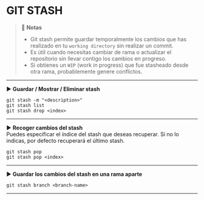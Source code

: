 # GIT STASH

> 📌 **Notas**
> - Git stash permite guardar temporalmente los cambios que has realizado en tu `working directory` sin realizar un commit. 
> - Es útil cuando necesitas cambiar de rama o actualizar el repositorio sin llevar contigo los cambios en progreso.
> - Si obtienes un `WIP` (work in progress) que fue stasheado desde otra rama, probablemente genere conflictos.

----

▶️ **Guardar / Mostrar / Eliminar stash**
```shell script
git stash -m "<description>"
git stash list
git stash drop <index>
```

----

▶️ **Recoger cambios del stash**
<br>Puedes especificar el índice del stash que deseas recuperar. Si no lo indicas, por defecto recuperará el último stash.
```shell script
git stash pop
git stash pop <index>
```

----

▶️ **Guardar los cambios del stash en una rama aparte**
```shell script
git stash branch <branch-name>
```

----